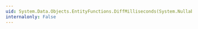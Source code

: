 ```yaml
---
uid: System.Data.Objects.EntityFunctions.DiffMilliseconds(System.Nullable{System.DateTimeOffset},System.Nullable{System.DateTimeOffset})
internalonly: False
---
```

